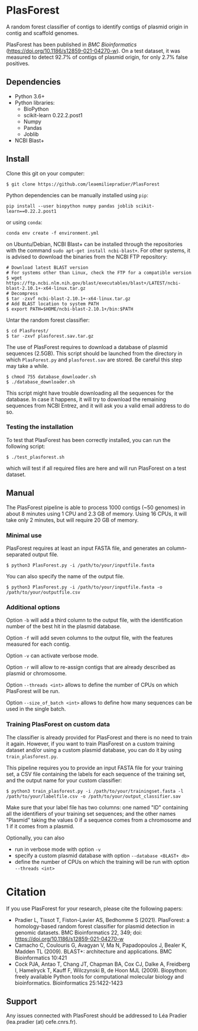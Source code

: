 # PlasForest
A random forest classifier of contigs to identify contigs of plasmid origin in contig and scaffold genomes.

PlasForest has been published in *BMC Bioinformatics* (https://doi.org/10.1186/s12859-021-04270-w). On a test dataset, it was measured to detect 92.7% of contigs of plasmid origin, for only 2.7% false positives.

## Dependencies
- Python 3.6+
- Python libraries:
  - BioPython
  - scikit-learn 0.22.2.post1
  - Numpy
  - Pandas
  - Joblib
- NCBI Blast+

## Install
Clone this git on your computer:
````
$ git clone https://github.com/leaemiliepradier/PlasForest
````
Python dependencies can be manually installed using ```pip```:
````
pip install --user biopython numpy pandas joblib scikit-learn==0.22.2.post1
````
or using ```conda```:
````
conda env create -f environment.yml
````
on Ubuntu/Debian, NCBI Blast+ can be installed through the repositories with the command ```sudo apt-get install ncbi-blast+```. For other systems, it is advised to download the binaries from the NCBI FTP repository:
````
# Download latest BLAST version
# For systems other than Linux, check the FTP for a compatible version
$ wget https://ftp.ncbi.nlm.nih.gov/blast/executables/blast+/LATEST/ncbi-blast-2.10.1+-x64-linux.tar.gz
# Decompress
$ tar -zxvf ncbi-blast-2.10.1+-x64-linux.tar.gz
# Add BLAST location to system PATH
$ export PATH=$HOME/ncbi-blast-2.10.1+/bin:$PATH
````

Untar the random forest classifier:
````
$ cd PlasForest/
$ tar -zxvf plasforest.sav.tar.gz
````
The use of PlasForest requires to download a database of plasmid sequences (2.5GB). This script should be launched from the directory in which ```PlasForest.py``` and ```plasforest.sav``` are stored. Be careful this step may take a while.
````
$ chmod 755 database_downloader.sh
$ ./database_downloader.sh
````
This script might have trouble downloading all the sequences for the database. In case it happens, it will try to download the remaining sequences from NCBI Entrez, and it will ask you a valid email address to do so.

### Testing the installation
To test that PlasForest has been correctly installed, you can run the following script:
````
$ ./test_plasforest.sh
````
which will test if all required files are here and will run PlasForest on a test dataset.

## Manual
The PlasForest pipeline is able to process 1000 contigs (~50 genomes) in about 8 minutes using 1 CPU and 2.3 GB of memory. Using 16 CPUs, it will take only 2 minutes, but will require 20 GB of memory.
### Minimal use
PlasForest requires at least an input FASTA file, and generates an column-separated output file.
````
$ python3 PlasForest.py -i /path/to/your/inputfile.fasta
````
You can also specify the name of the output file.
````
$ python3 PlasForest.py -i /path/to/your/inputfile.fasta -o /path/to/your/outputfile.csv
````

### Additional options
Option ```-b``` will add a third column to the output file, with the identification number of the best hit in the plasmid database.

Option ```-f``` will add seven columns to the output file, with the features measured for each contig.

Option ```-v``` can activate verbose mode.

Option ```-r``` will allow to re-assign contigs that are already described as plasmid or chromosome.

Option ```--threads <int>``` allows to define the number of CPUs on which PlasForest will be run.

Option ```--size_of_batch <int>``` allows to define how many sequences can be used in the single batch.

### Training PlasForest on custom data
The classifier is already provided for PlasForest and there is no need to train it again. However, if you want to train PlasForest on a custom training dataset and/or using a custom plasmid database, you can do it by using ```train_plasforest.py```.

This pipeline requires you to provide an input FASTA file for your training set, a CSV file containing the labels for each sequence of the training set, and the output name for your custom classifier:
````
$ python3 train_plasforest.py -i /path/to/your/trainingset.fasta -l /path/to/your/labelfile.csv -o /path/to/your/output_classifier.sav
````
Make sure that your label file has two columns: one named "ID" containing all the identifiers of your training set sequences; and the other names "Plasmid" taking the values 0 if a sequence comes from a chromosome and 1 if it comes from a plasmid.

Optionally, you can also
- run in verbose mode with option ```-v```
- specify a custom plasmid database with option ```--database <BLAST+ db>```
- define the number of CPUs on which the training will be run with option ```--threads <int>```

# Citation
If you use PlasForest for your research, please cite the following papers:
- Pradier L, Tissot T, Fiston-Lavier AS, Bedhomme S (2021). PlasForest: a homology-based random forest classifier for plasmid detection in genomic datasets. BMC Bioinformatics 22, 349; doi: https://doi.org/10.1186/s12859-021-04270-w
- Camacho C, Coulouris G, Avagyan V, Ma N, Papadopoulos J, Bealer K, Madden TL (2009). BLAST+: architecture and applications. BMC Bioinformatics 10:421
- Cock PJA, Antao T, Chang JT, Chapman BA, Cox CJ, Dalke A, Freidberg I, Hamelryck T, Kauff F, Wilczynski B, de Hoon MJL (2009). Biopython: freely available Python tools for computational molecular biology and bioinformatics. Bioinformatics 25:1422-1423

## Support
Any issues connected with PlasForest should be addressed to Léa Pradier (lea.pradier (at) cefe.cnrs.fr).
